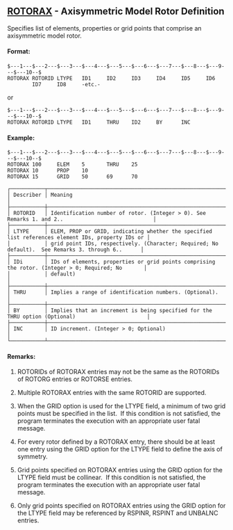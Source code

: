 ## [ROTORAX](https://help.hexagonmi.com/bundle/MSC_Nastran_2022.4/page/Nastran_Combined_Book/qrg/bulkqrs/TOC.ROTORAX.xhtml) - Axisymmetric Model Rotor Definition

Specifies list of elements, properties or grid points that comprise an axisymmetric model rotor.

#### Format:

```nastran
$---1---$---2---$---3---$---4---$---5---$---6---$---7---$---8---$---9---$---10--$
ROTORAX ROTORID LTYPE   ID1     ID2     ID3     ID4     ID5     ID6             
        ID7     ID8     -etc.-                                                  
```
or

```nastran
$---1---$---2---$---3---$---4---$---5---$---6---$---7---$---8---$---9---$---10--$
ROTORAX ROTORID LTYPE   ID1     THRU    ID2     BY      INC                     
```
#### Example:

```nastran
$---1---$---2---$---3---$---4---$---5---$---6---$---7---$---8---$---9---$---10--$
ROTORAX 100     ELEM    5       THRU    25                                      
ROTORAX 10      PROP    10                                                      
ROTORAX 15      GRID    50      69      70                                      
```
```text
┌───────────┬───────────────────────────────────────────────────────────────────────────────────────────────────┐
│ Describer │ Meaning                                                                                           │
├───────────┼───────────────────────────────────────────────────────────────────────────────────────────────────┤
│ ROTORID   │ Identification number of rotor. (Integer > 0). See Remarks 1. and 2..                             │
├───────────┼───────────────────────────────────────────────────────────────────────────────────────────────────┤
│ LTYPE     │ ELEM, PROP or GRID, indicating whether the specified list references element IDs, property IDs or │
│           │ grid point IDs, respectively. (Character; Required; No default).  See Remarks 3. through 6..      │
├───────────┼───────────────────────────────────────────────────────────────────────────────────────────────────┤
│ IDi       │ IDs of elements, properties or grid points comprising the rotor. (Integer > 0; Required; No       │
│           │ default)                                                                                          │
├───────────┼───────────────────────────────────────────────────────────────────────────────────────────────────┤
│ THRU      │ Implies a range of identification numbers. (Optional).                                            │
├───────────┼───────────────────────────────────────────────────────────────────────────────────────────────────┤
│ BY        │ Implies that an increment is being specified for the THRU option (Optional)                       │
├───────────┼───────────────────────────────────────────────────────────────────────────────────────────────────┤
│ INC       │ ID increment. (Integer > 0; Optional)                                                             │
└───────────┴───────────────────────────────────────────────────────────────────────────────────────────────────┘
```
#### Remarks:

1. ROTORIDs of ROTORAX entries may not be the same as the ROTORIDs of ROTORG entries or ROTORSE entries.

2. Multiple ROTORAX entries with the same ROTORID are supported.

3. When the GRID option is used for the LTYPE field, a minimum of two grid points must be specified in the list.  If this condition is not satisfied, the program terminates the execution with an appropriate user fatal message.

4. For every rotor defined by a ROTORAX entry, there should be at least one entry using the GRID option for the LTYPE field to define the axis of symmetry.

5. Grid points specified on ROTORAX entries using the GRID option for the LTYPE field must be collinear.  If this condition is not satisfied, the program terminates the execution with an appropriate user fatal message.

6. Only grid points specified on ROTORAX entries using the GRID option for the LTYPE field may be referenced by RSPINR, RSPINT and UNBALNC entries.

